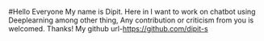 #Hello Everyone
My name is Dipit. Here in I want to work on chatbot using Deeplearning among other thing, Any contribution or criticism from you is welcomed. Thanks!
My github url-https://github.com/dipit-s
